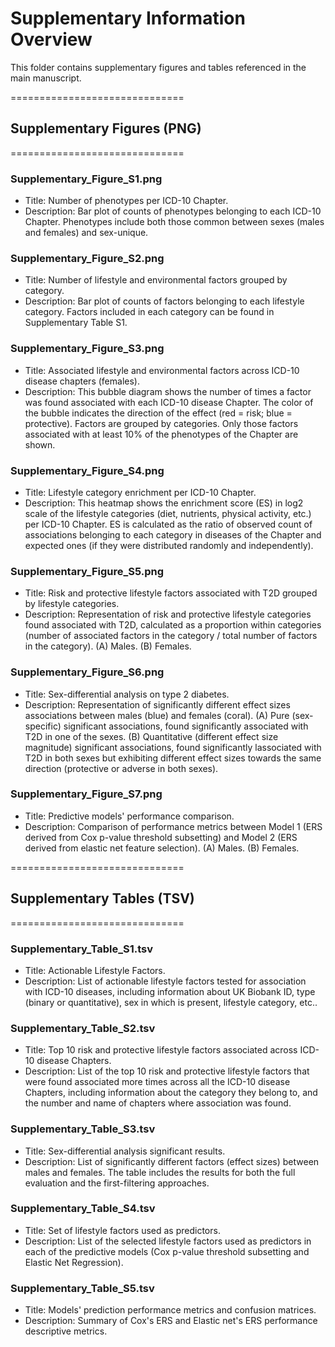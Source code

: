 # Supplementary Information Overview

This folder contains supplementary figures and tables referenced in the main manuscript.

==============================
## Supplementary Figures (PNG)
==============================

### Supplementary_Figure_S1.png
* Title: Number of phenotypes per ICD-10 Chapter.
* Description: Bar plot of counts of phenotypes belonging to each ICD-10 Chapter. Phenotypes include both those common between sexes (males and females) and sex-unique.

### Supplementary_Figure_S2.png
* Title: Number of lifestyle and environmental factors grouped by category.
* Description: Bar plot of counts of factors belonging to each lifestyle category. Factors included in each category can be found in Supplementary Table S1.

### Supplementary_Figure_S3.png
* Title: Associated lifestyle and environmental factors across ICD-10 disease chapters (females).
* Description: This bubble diagram shows the number of times a factor was found associated with each ICD-10 disease Chapter. The color of the bubble indicates the direction of the effect (red = risk; blue = protective). Factors are grouped by categories. Only those factors associated with at least 10% of the phenotypes of the Chapter are shown.

### Supplementary_Figure_S4.png
* Title: Lifestyle category enrichment per ICD-10 Chapter.
* Description: This heatmap shows the enrichment score (ES) in log2 scale of the lifestyle categories (diet, nutrients, physical activity, etc.) per ICD-10 Chapter. ES is calculated as the ratio of observed count of associations belonging to each category in diseases of the Chapter and expected ones (if they were distributed randomly and independently).

### Supplementary_Figure_S5.png
* Title: Risk and protective lifestyle factors associated with T2D grouped by lifestyle categories.
* Description: Representation of risk and protective lifestyle categories found associated with T2D, calculated as a proportion within categories (number of associated factors in the category / total number of factors in the category). (A) Males. (B) Females.

### Supplementary_Figure_S6.png
* Title: Sex-differential analysis on type 2 diabetes.
* Description: Representation of significantly different effect sizes associations between males (blue) and females (coral). (A) Pure (sex-specific) significant associations, found significantly associated with T2D in one of the sexes. (B) Quantitative (different effect size magnitude) significant associations, found significantly lassociated with T2D in both sexes but exhibiting different effect sizes towards the same direction (protective or adverse in both sexes).

### Supplementary_Figure_S7.png
* Title: Predictive models' performance comparison.
* Description: Comparison of performance metrics between Model 1 (ERS derived from Cox p-value threshold subsetting) and Model 2 (ERS derived from elastic net feature selection). (A) Males. (B) Females.

==============================
## Supplementary Tables (TSV)
==============================

### Supplementary_Table_S1.tsv
* Title: Actionable Lifestyle Factors.
* Description: List of actionable lifestyle factors tested for association with ICD-10 diseases, including information about UK Biobank ID, type (binary or quantitative), sex in which is present, lifestyle category, etc..

### Supplementary_Table_S2.tsv
* Title: Top 10 risk and protective lifestyle factors associated across ICD-10 disease Chapters.
* Description: List of the top 10 risk and protective lifestyle factors that were found associated more times across all the ICD-10 disease Chapters, including information about the category they belong to, and the number and name of chapters where association was found.

### Supplementary_Table_S3.tsv
* Title: Sex-differential analysis significant results.
* Description: List of significantly different factors (effect sizes) between males and females. The table includes the results for both the full evaluation and the first-filtering approaches.

### Supplementary_Table_S4.tsv
* Title: Set of lifestyle factors used as predictors.
* Description: List of the selected lifestyle factors used as predictors in each of the predictive models (Cox p-value threshold subsetting and Elastic Net Regression).

### Supplementary_Table_S5.tsv
* Title: Models' prediction performance metrics and confusion matrices.
* Description: Summary of Cox's ERS and Elastic net's ERS performance descriptive metrics.

